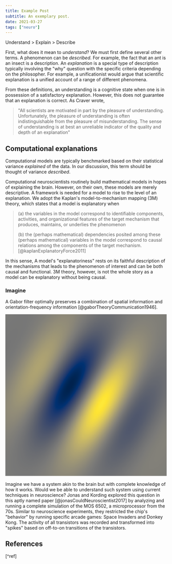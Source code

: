 ```yaml
---
title: Example Post
subtitle: An exemplary post.
date: 2021-03-27
tags: ["neuro"]
---
```



<aside>

Understand > Explain > Describe

</aside>

First, what does it mean to _understand_?
We must first define several other terms.
A phenomenon can be _described_.
For example, the fact that an ant is an insect is a description.
An _explanation_ is a special type of description typically
involving the "why" question with the specific criteria depending on the philosopher.
For example, a unificationist would argue that
scientific explanation is a unified account of a range of different phenomena.

From these definitions, an understanding is a cognitive state when one
is in possession of a satisfactory explanation.
However, this does not guarantee that an explanation is correct.
As Craver wrote,

> "All scientists are motivated in part by the pleasure of understanding.
> Unfortunately, the pleasure of understanding is
> often indistinguishable from the pleasure of misunderstanding.
> The sense of understanding is at best an unreliable indicator
> of the quality and depth of an explanation"

## Computational explanations

<aside>

Computational models are typically benchmarked based on their statistical variance _explained_ of the data. In our discussion, this term should be thought of variance _described_.

</aside>

Computational neuroscientists routinely build mathematical models
in hopes of explaining the brain.
However, on their own, these models are merely descriptive.
A framework is needed for a model to rise to the level of an explanation.
We adopt the Kaplan's model-to-mechanism mapping (3M) theory,
which states that a model is explanatory when

> (a) the variables in the model correspond to identifiable components, activities, and organizational features of the target mechanism that produces, maintains, or underlies the phenomenon
>
> (b) the (perhaps mathematical) dependencies posited among these (perhaps mathematical) variables in the model correspond to causal relations among the components of the target mechanism.
> [@kaplanExplanatoryForce2011]

In this sense, A model's "explanatoriness" rests on
its faithful description of the mechanisms that leads to the phenomenon of interest
and can be both causal and functional.
3M theory, however, is not the whole story as a model can be explanatory without being causal.

### Imagine

<aside>

A Gabor filter optimally preserves a combination of spatial information and orientation-frequency information [@gaborTheoryCommunication1946].

![](./Gabor_filter_function.png)

</aside>

Imagine we have a system akin to the brain
but with complete knowledge of how it works.
Would we be able to understand such system using current techniques in neuroscience?
Jonas and Kording explored this question in this aptly named paper
[@jonasCouldNeuroscientist2017] by analyzing
and running a complete simulation of the MOS 6502, a microprocessor from the 70s.
Similar to neuroscience experiments,
they restricted the chip's "behavior" by running specific arcade games:
Space Invaders and Donkey Kong.
The activity of all transistors was recorded and transformed into
"spikes" based on off-to-on transitions of the transistors.

## References

[^ref]

